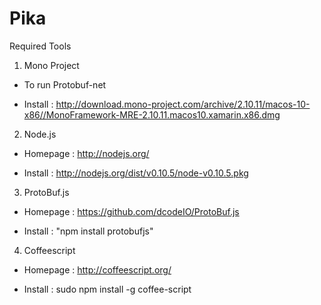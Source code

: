 Pika
====

Required Tools

1. Mono Project

- To run Protobuf-net

- Install : http://download.mono-project.com/archive/2.10.11/macos-10-x86//MonoFramework-MRE-2.10.11.macos10.xamarin.x86.dmg

2. Node.js

- Homepage : http://nodejs.org/

- Install  : http://nodejs.org/dist/v0.10.5/node-v0.10.5.pkg

3. ProtoBuf.js 

- Homepage : https://github.com/dcodeIO/ProtoBuf.js

- Install  : "npm install protobufjs"

4. Coffeescript

- Homepage : http://coffeescript.org/

- Install  : sudo npm install -g coffee-script
 
